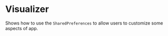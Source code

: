 # Visualizer
Shows how to use the `SharedPreferences` to allow users to customize some aspects of app.
